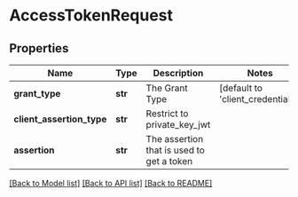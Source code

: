 # AccessTokenRequest

## Properties
Name | Type | Description | Notes
------------ | ------------- | ------------- | -------------
**grant_type** | **str** | The Grant Type | [default to 'client_credentials']
**client_assertion_type** | **str** | Restrict to private_key_jwt | 
**assertion** | **str** | The assertion that is used to get a token | 

[[Back to Model list]](../README.md#documentation-for-models) [[Back to API list]](../README.md#documentation-for-api-endpoints) [[Back to README]](../README.md)

